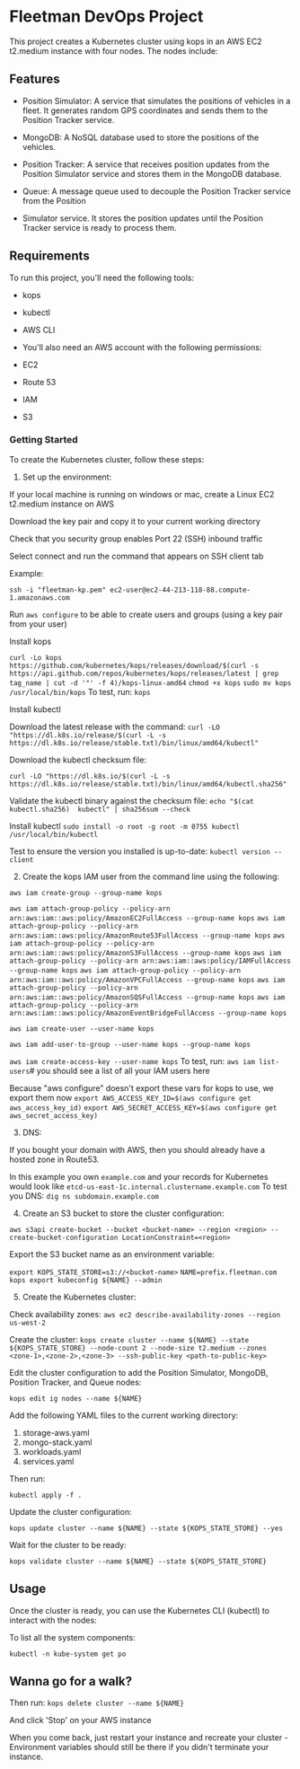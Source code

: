 # Fleetman DevOps Project
This project creates a Kubernetes cluster using kops in an AWS EC2 t2.medium instance with four nodes. The nodes include:

## Features

- Position Simulator: A service that simulates the positions of vehicles in a fleet. It generates random GPS coordinates and sends them to the Position Tracker service.

- MongoDB: A NoSQL database used to store the positions of the vehicles.

- Position Tracker: A service that receives position updates from the Position Simulator service and stores them in the MongoDB database.

- Queue: A message queue used to decouple the Position Tracker service from the Position 

- Simulator service. It stores the position updates until the Position Tracker service is ready to process them.

## Requirements

To run this project, you'll need the following tools:

- kops
- kubectl
- AWS CLI
- You'll also need an AWS account with the following permissions:

- EC2
- Route 53
- IAM
- S3

### Getting Started

To create the Kubernetes cluster, follow these steps:

1. Set up the environment:

If your local machine is running on windows or mac, create a Linux EC2 t2.medium instance on AWS

Download the key pair and copy it to your current working directory

Check that you security group enables Port 22 (SSH) inbound traffic 

Select connect and run the command that appears on SSH client tab

Example:

`ssh -i "fleetman-kp.pem" ec2-user@ec2-44-213-118-88.compute-1.amazonaws.com`

Run `aws configure` to be able to create users and groups (using a key pair from your user)

Install kops

`curl -Lo kops https://github.com/kubernetes/kops/releases/download/$(curl -s https://api.github.com/repos/kubernetes/kops/releases/latest | grep tag_name | cut -d '"' -f 4)/kops-linux-amd64`
`chmod +x kops`
`sudo mv kops /usr/local/bin/kops`
To test, run:
`kops`

Install kubectl

Download the latest release with the command:
`curl -LO "https://dl.k8s.io/release/$(curl -L -s https://dl.k8s.io/release/stable.txt)/bin/linux/amd64/kubectl"`

Download the kubectl checksum file:

`curl -LO "https://dl.k8s.io/$(curl -L -s https://dl.k8s.io/release/stable.txt)/bin/linux/amd64/kubectl.sha256"`

Validate the kubectl binary against the checksum file:
`echo "$(cat kubectl.sha256)  kubectl" | sha256sum --check`

Install kubectl
`sudo install -o root -g root -m 0755 kubectl /usr/local/bin/kubectl`

Test to ensure the version you installed is up-to-date:
`kubectl version --client`

2. Create the kops IAM user from the command line using the following:

`aws iam create-group --group-name kops`

`aws iam attach-group-policy --policy-arn arn:aws:iam::aws:policy/AmazonEC2FullAccess --group-name kops`
`aws iam attach-group-policy --policy-arn arn:aws:iam::aws:policy/AmazonRoute53FullAccess --group-name kops`
`aws iam attach-group-policy --policy-arn arn:aws:iam::aws:policy/AmazonS3FullAccess --group-name kops`
`aws iam attach-group-policy --policy-arn arn:aws:iam::aws:policy/IAMFullAccess --group-name kops`
`aws iam attach-group-policy --policy-arn arn:aws:iam::aws:policy/AmazonVPCFullAccess --group-name kops`
`aws iam attach-group-policy --policy-arn arn:aws:iam::aws:policy/AmazonSQSFullAccess --group-name kops`
`aws iam attach-group-policy --policy-arn arn:aws:iam::aws:policy/AmazonEventBridgeFullAccess --group-name kops`

`aws iam create-user --user-name kops`

`aws iam add-user-to-group --user-name kops --group-name kops`

`aws iam create-access-key --user-name kops`
To test, run:
`aws iam list-users`# you should see a list of all your IAM users here

Because "aws configure" doesn't export these vars for kops to use, we export them now
`export AWS_ACCESS_KEY_ID=$(aws configure get aws_access_key_id)`
`export AWS_SECRET_ACCESS_KEY=$(aws configure get aws_secret_access_key)`

3. DNS:

If you bought your domain with AWS, then you should already have a hosted zone in Route53. 

In this example you own `example.com` and your records for Kubernetes would look like `etcd-us-east-1c.internal.clustername.example.com`
To test you DNS:
`dig ns subdomain.example.com`

4. Create an S3 bucket to store the cluster configuration:

`aws s3api create-bucket --bucket <bucket-name> --region <region> --create-bucket-configuration LocationConstraint=<region>`

Export the S3 bucket name as an environment variable:

`export KOPS_STATE_STORE=s3://<bucket-name>`
`NAME=prefix.fleetman.com`
`kops export kubeconfig ${NAME} --admin`

5. Create the Kubernetes cluster:

Check availability zones:
`aws ec2 describe-availability-zones --region us-west-2`

Create the cluster:
`kops create cluster --name ${NAME} --state ${KOPS_STATE_STORE} --node-count 2 --node-size t2.medium --zones <zone-1>,<zone-2>,<zone-3> --ssh-public-key <path-to-public-key>`

Edit the cluster configuration to add the Position Simulator, MongoDB, Position Tracker, and Queue nodes:

`kops edit ig nodes --name ${NAME}`

Add the following YAML files to the current working directory:

1. storage-aws.yaml
2. mongo-stack.yaml
3. workloads.yaml
4. services.yaml

Then run:

`kubectl apply -f .`

Update the cluster configuration:

`kops update cluster --name ${NAME} --state ${KOPS_STATE_STORE} --yes`

Wait for the cluster to be ready:

`kops validate cluster --name ${NAME} --state ${KOPS_STATE_STORE}`

## Usage

Once the cluster is ready, you can use the Kubernetes CLI (kubectl) to interact with the nodes:

To list all the system components:

`kubectl -n kube-system get po`

## Wanna go for a walk? 

Then run:
`kops delete cluster --name ${NAME}`

And click 'Stop' on your AWS instance

When you come back, just restart your instance and recreate your cluster - Environment variables should still be there if you didn't terminate your instance.